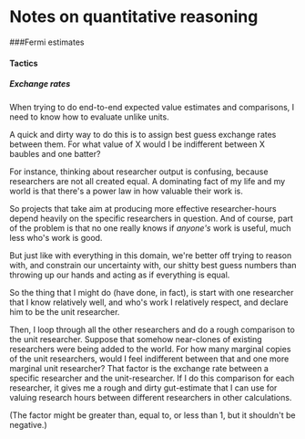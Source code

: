 # Notes on quantitative reasoning



###Fermi estimates

#### Tactics

##### Exchange rates

When trying to do end-to-end expected value estimates and comparisons, I need to know how to evaluate unlike units.

A quick and dirty way to do this is to assign best guess exchange rates between them. For what value of X would I be indifferent between X baubles and one batter?

For instance, thinking about researcher output is confusing, because researchers are not all created equal. A dominating fact of my life and my world is that there's a power law in how valuable their work is. 

So projects that take aim at producing more effective researcher-hours depend heavily on the specific researchers in question. And of course, part of the problem is that no one really knows if *anyone's* work is useful, much less who's work is good.

But just like with everything in this domain, we're better off trying to reason with, and constrain our uncertainty with, our shitty best guess numbers than throwing up our hands and acting as if everything is equal.

So the thing that I might do (have done, in fact), is start with one researcher that I know relatively well, and who's work I relatively respect, and declare him to be the unit researcher. 

Then, I loop through all the other researchers and do a rough comparison to the unit researcher. Suppose that somehow near-clones of existing researchers were being added to the world. For how many marginal copies of the unit researchers, would I feel indifferent between that and one more marginal unit researcher? That factor is the exchange rate between a specific researcher and the unit-researcher. If I do this comparison for each researcher, it gives me a rough and dirty gut-estimate that I can use for valuing research hours between different researchers in other calculations.

(The factor might be greater than, equal to, or less than 1, but it shouldn't be negative.)